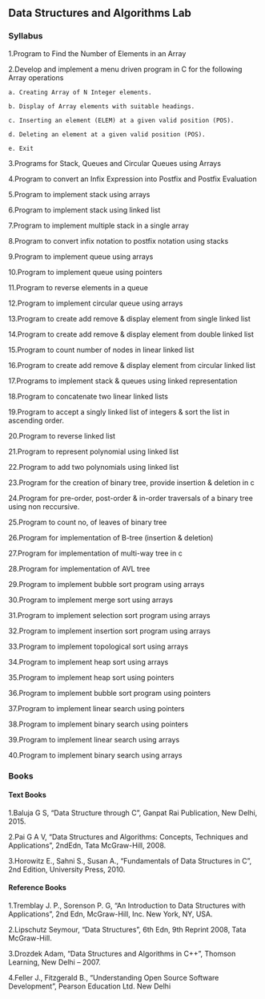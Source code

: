 ## Data Structures and Algorithms Lab

### Syllabus

1.Program to Find the Number of Elements in an Array

2.Develop and implement a menu driven program in C for the following Array operations

`a. Creating Array of N Integer elements.`

`b. Display of Array elements with suitable headings.`

`c. Inserting an element (ELEM) at a given valid position (POS).`

`d. Deleting an element at a given valid position (POS).`

`e. Exit`

3.Programs for Stack, Queues and Circular Queues using Arrays

4.Program to convert an Infix Expression into Postfix and Postfix Evaluation

5.Program to implement stack using arrays

6.Program to implement stack using linked list

7.Program to implement multiple stack in a single array

8.Program to convert infix notation to postfix notation using stacks

9.Program to implement queue using arrays

10.Program to implement queue using pointers

11.Program to reverse elements in a queue

12.Program to implement circular queue using arrays

13.Program to create add remove & display element from single linked list

14.Program to create add remove & display element from double linked list

15.Program to count number of nodes in linear linked list

16.Program to create add remove & display element from circular linked list

17.Programs to implement stack & queues using linked representation

18.Program to concatenate two linear linked lists

19.Program to accept a singly linked list of integers & sort the list in ascending order.

20.Program to reverse linked list

21.Program to represent polynomial using linked list

22.Program to add two polynomials using linked list

23.Program for the creation of binary tree, provide
insertion & deletion in c

24.Program for pre-order, post-order & in-order traversals of a binary tree using non reccursive.

25.Program to count no, of leaves of binary tree

26.Program for implementation of B-tree (insertion & deletion)

27.Program for implementation of multi-way tree in c

28.Program for implementation of AVL tree

29.Program to implement bubble sort program using arrays

30.Program to implement merge sort using arrays

31.Program to implement selection sort program using arrays

32.Program to implement insertion sort program using arrays

33.Program to implement topological sort using arrays

34.Program to implement heap sort using arrays

35.Program to implement heap sort using pointers

36.Program to implement bubble sort program using pointers

37.Program to implement linear search using pointers

38.Program to implement binary search using pointers

39.Program to implement linear search using arrays

40.Program to implement binary search using arrays


### Books

#### Text Books
1.Baluja G S, “Data Structure through C”, Ganpat Rai Publication, New Delhi, 2015.

2.Pai G A V, “Data Structures and Algorithms: Concepts, Techniques and Applications”, 2ndEdn,
Tata McGraw-Hill, 2008.

3.Horowitz E., Sahni S., Susan A., “Fundamentals of Data Structures in C”, 2nd Edition, University
Press, 2010.



#### Reference Books
1.Tremblay J. P., Sorenson P. G, “An Introduction to Data Structures with Applications”, 2nd
Edn, McGraw-Hill, Inc. New York, NY, USA.

2.Lipschutz Seymour, “Data Structures”, 6th Edn, 9th Reprint 2008, Tata McGraw-Hill.

3.Drozdek Adam, “Data Structures and Algorithms in C++”, Thomson Learning, New Delhi –
2007.

4.Feller J., Fitzgerald B., “Understanding Open Source Software Development”, Pearson
Education Ltd. New Delhi
